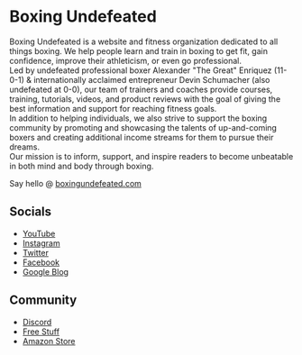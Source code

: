 # Boxing Undefeated

Boxing Undefeated is a website and fitness organization dedicated to all things boxing. We help people learn and train in boxing to get fit, gain confidence, improve their athleticism, or even go professional. 
<br>
Led by undefeated professional boxer Alexander "The Great" Enriquez (11-0-1) & internationally acclaimed entrepreneur Devin Schumacher (also undefeated at 0-0), our team of trainers and coaches provide courses, training, tutorials, videos, and product reviews with the goal of giving the best information and support for reaching fitness goals. 
<br>
In addition to helping individuals, we also strive to support the boxing community by promoting and showcasing the talents of up-and-coming boxers and creating additional income streams for them to pursue their dreams. 
<br>
Our mission is to inform, support, and inspire readers to become unbeatable in both mind and body through boxing.

Say hello @ [boxingundefeated.com](https://boxingundefeated.com)


## Socials

- [YouTube](https://serp.ly/@boxing/youtube)
- [Instagram](https://serp.ly/@boxing/instagram)
- [Twitter](https://serp.ly/@boxing/twitter)
- [Facebook](https://serp.ly/@boxing/facebook)
- [Google Blog](https://sites.google.com/view/boxingundefeated)

## Community

- [Discord](https://serp.ly/@boxing/discord)
- [Free Stuff](https://serp.ly/@boxing/stuff)
- [Amazon Store](https://serp.ly/@boxing/amazon)
